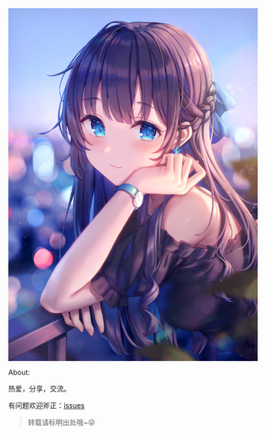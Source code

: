 <img id="img" src="img/1.jpg" align="center"/>
<script>
	var unm = Math.round(Math.random()*10);
	document.getElementById("img").src="img/"+unm+".jpg";
</script>



About:

热爱，分享，交流。

<!--制定高瞻远瞩的目标，为之狂热的追求并力求完美;一旦阶段性的目标达到，不因此停步。-->



有问题欢迎斧正：[issues](https://github.com/amliaW4/amliaW4.github.io/issues)

> 转载请标明出处哦~😜